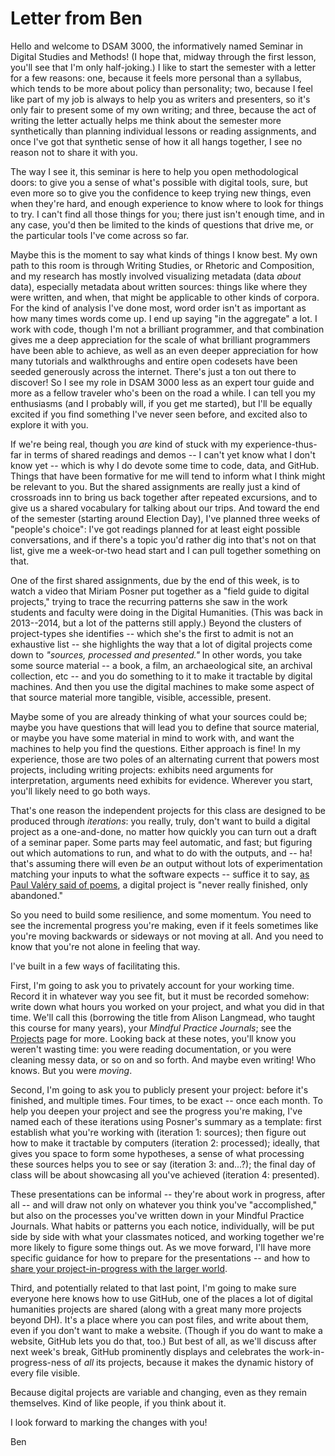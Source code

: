 # Letter from Ben

Hello and welcome to DSAM 3000, the informatively named Seminar in
Digital Studies and Methods! (I hope that, midway through the first
lesson, you'll see that I'm only half-joking.) I like to start the
semester with a letter for a few reasons: one, because it feels more
personal than a syllabus, which tends to be more about policy than
personality; two, because I feel like part of my job is always to help
you as writers and presenters, so it's only fair to present some of my
own writing; and three, because the act of writing the letter actually
helps me think about the semester more synthetically than planning
individual lessons or reading assignments, and once I've got that
synthetic sense of how it all hangs together, I see no reason not to
share it with you.

The way I see it, this seminar is here to help you open methodological
doors: to give you a sense of what's possible with digital tools, sure,
but even more so to give you the confidence to keep trying new things,
even when they're hard, and enough experience to know where to look for
things to try. I can't find all those things for you; there just isn't
enough time, and in any case, you'd then be limited to the kinds of
questions that drive me, or the particular tools I've come across so
far.

Maybe this is the moment to say what kinds of things I know best. My own
path to this room is through Writing Studies, or Rhetoric and
Composition, and my research has mostly involved visualizing metadata
(data *about* data), especially metadata about written sources: things
like where they were written, and when, that might be applicable to
other kinds of corpora. For the kind of analysis I've done most, word
order isn't as important as how many times words come up. I end up
saying "in the aggregate" a lot. I work with code, though I'm not a
brilliant programmer, and that combination gives me a deep appreciation
for the scale of what brilliant programmers have been able to achieve,
as well as an even deeper appreciation for how many tutorials and
walkthroughs and entire open codesets have been seeded generously across
the internet. There's just a ton out there to discover! So I see my role
in DSAM 3000 less as an expert tour guide and more as a fellow traveler
who's been on the road a while. I can tell you my enthusiasms (and I
probably will, if you get me started), but I'll be equally excited if
you find something I've never seen before, and excited also to explore
it with you.

If we're being real, though you *are* kind of stuck with my
experience-thus-far in terms of shared readings and demos -- I can't yet
know what I don't know yet -- which is why I do devote some time to
code, data, and GitHub. Things that have been formative for me will tend
to inform what I think might be relevant to you. But the shared
assignments are really just a kind of crossroads inn to bring us back
together after repeated excursions, and to give us a shared vocabulary
for talking about our trips. And toward the end of the semester
(starting around Election Day), I've planned three weeks of "people's
choice": I've got readings planned for at least eight possible
conversations, and if there's a topic you'd rather dig into that's not
on that list, give me a week-or-two head start and I can pull together
something on that.

One of the first shared assignments, due by the end of this week, is to
watch a video that Miriam Posner put together as a "field guide to
digital projects," trying to trace the recurring patterns she saw in the
work students and faculty were doing in the Digital Humanities. (This
was back in 2013--2014, but a lot of the patterns still apply.) Beyond
the clusters of project-types she identifies -- which she's the first to
admit is not an exhaustive list -- she highlights the way that a lot of
digital projects come down to *"sources, processed and presented."* In
other words, you take some source material -- a book, a film, an
archaeological site, an archival collection, etc -- and you do something
to it to make it tractable by digital machines. And then you use the
digital machines to make some aspect of that source material more
tangible, visible, accessible, present.

Maybe some of you are already thinking of what your sources could be;
maybe you have questions that will lead you to define that source
material, or maybe you have some material in mind to work with, and want
the machines to help you find the questions. Either approach is fine! In
my experience, those are two poles of an alternating current that powers
most projects, including writing projects: exhibits need arguments for
interpretation, arguments need exhibits for evidence. Wherever you
start, you'll likely need to go both ways.

That's one reason the independent projects for this class are designed
to be produced through *iterations*: you really, truly, don't want to
build a digital project as a one-and-done, no matter how quickly you can
turn out a draft of a seminar paper. Some parts may feel automatic, and
fast; but figuring out which automations to run, and what to do with the
outputs, and -- ha! that's assuming there will even *be* an output
without lots of experimentation matching your inputs to what the
software expects -- suffice it to say, [as Paul Valéry said of
poems](https://www.jstor.org/stable/4333487), a digital project is
"never really finished, only abandoned."

So you need to build some resilience, and some momentum. You need to see
the incremental progress you're making, even if it feels sometimes like
you're moving backwards or sideways or not moving at all. And you need
to know that you're not alone in feeling that way.

I've built in a few ways of facilitating this.

First, I'm going to ask you to privately account for your working time.
Record it in whatever way you see fit, but it must be recorded somehow:
write down what hours you worked on your project, and what you did in
that time. We'll call this (borrowing the title from Alison Langmead,
who taught this course for many years), your *Mindful Practice
Journals*; see the
[Projects](file:////%257B%257Bsite.course.base_path%257D%257Dprojects#mindful-practice-journal)
page for more. Looking back at these notes, you'll know you weren't
wasting time: you were reading documentation, or you were cleaning messy
data, or so on and so forth. And maybe even writing! Who knows. But you
were *moving*.

Second, I'm going to ask you to publicly present your project: before
it's finished, and multiple times. Four times, to be exact -- once each
month. To help you deepen your project and see the progress you're
making, I've named each of these iterations using Posner's summary as a
template: first establish what you're working with (iteration 1:
sources); then figure out how to make it tractable by computers
(iteration 2: processed); ideally, that gives you space to form some
hypotheses, a sense of what processing these sources helps you to see or
say (iteration 3: and...?); the final day of class will be about
showcasing all you've achieved (iteration 4: presented).

These presentations can be informal -- they're about work in progress,
after all -- and will draw not only on whatever you think you've
"accomplished," but also on the processes you've written down in your
Mindful Practice Journals. What habits or patterns you each notice,
individually, will be put side by side with what your classmates
noticed, and working together we're more likely to figure some things
out. As we move forward, I'll have more specific guidance for how to
prepare for the presentations -- and how to [share your
project-in-progress with the larger
world](file:////Users/MILLERB/OneDrive-UniversityofPittsburgh%20(Archive)/_BoxMigration/teaching/DSAM%203000/%257B%257Bsite.course.base_path%257D%257Dprojects#palimpsest-of-public-iteration).

Third, and potentially related to that last point, I'm going to make
sure everyone here knows how to use GitHub, one of the places a lot of
digital humanities projects are shared (along with a great many more
projects beyond DH). It's a place where you can post files, and write
about them, even if you don't want to make a website. (Though if you do
want to make a website, GitHub lets you do that, too.) But best of all,
as we'll discuss after next week's break, GitHub prominently displays
and celebrates the work-in-progress-ness of *all* its projects, because
it makes the dynamic history of every file visible.

Because digital projects are variable and changing, even as they remain
themselves. Kind of like people, if you think about it.

I look forward to marking the changes with you!

Ben
